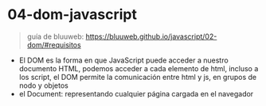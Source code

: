 # 04-dom-javascript
> guía de bluuweb: https://bluuweb.github.io/javascript/02-dom/#requisitos
- El DOM es la forma en que JavaScript puede acceder a nuestro documento HTML, podemos acceder a cada elemento de html, incluso a los script, el DOM permite la comunicación entre html y js, en grupos de nodo y objetos
- el Document: representando cualquier página cargada en el navegador